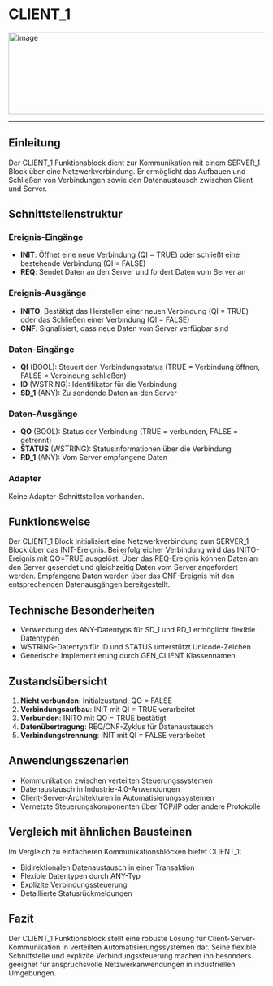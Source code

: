 # CLIENT_1

<img width="1355" height="161" alt="image" src="https://github.com/user-attachments/assets/add0b8a4-197b-4733-b9d8-45407aae8979" />

* * * * * * * * * *

## Einleitung
Der CLIENT_1 Funktionsblock dient zur Kommunikation mit einem SERVER_1 Block über eine Netzwerkverbindung. Er ermöglicht das Aufbauen und Schließen von Verbindungen sowie den Datenaustausch zwischen Client und Server.

## Schnittstellenstruktur

### **Ereignis-Eingänge**
- **INIT**: Öffnet eine neue Verbindung (QI = TRUE) oder schließt eine bestehende Verbindung (QI = FALSE)
- **REQ**: Sendet Daten an den Server und fordert Daten vom Server an

### **Ereignis-Ausgänge**
- **INITO**: Bestätigt das Herstellen einer neuen Verbindung (QI = TRUE) oder das Schließen einer Verbindung (QI = FALSE)
- **CNF**: Signalisiert, dass neue Daten vom Server verfügbar sind

### **Daten-Eingänge**
- **QI** (BOOL): Steuert den Verbindungsstatus (TRUE = Verbindung öffnen, FALSE = Verbindung schließen)
- **ID** (WSTRING): Identifikator für die Verbindung
- **SD_1** (ANY): Zu sendende Daten an den Server

### **Daten-Ausgänge**
- **QO** (BOOL): Status der Verbindung (TRUE = verbunden, FALSE = getrennt)
- **STATUS** (WSTRING): Statusinformationen über die Verbindung
- **RD_1** (ANY): Vom Server empfangene Daten

### **Adapter**
Keine Adapter-Schnittstellen vorhanden.

## Funktionsweise
Der CLIENT_1 Block initialisiert eine Netzwerkverbindung zum SERVER_1 Block über das INIT-Ereignis. Bei erfolgreicher Verbindung wird das INITO-Ereignis mit QO=TRUE ausgelöst. Über das REQ-Ereignis können Daten an den Server gesendet und gleichzeitig Daten vom Server angefordert werden. Empfangene Daten werden über das CNF-Ereignis mit den entsprechenden Datenausgängen bereitgestellt.

## Technische Besonderheiten
- Verwendung des ANY-Datentyps für SD_1 und RD_1 ermöglicht flexible Datentypen
- WSTRING-Datentyp für ID und STATUS unterstützt Unicode-Zeichen
- Generische Implementierung durch GEN_CLIENT Klassennamen

## Zustandsübersicht
1. **Nicht verbunden**: Initialzustand, QO = FALSE
2. **Verbindungsaufbau**: INIT mit QI = TRUE verarbeitet
3. **Verbunden**: INITO mit QO = TRUE bestätigt
4. **Datenübertragung**: REQ/CNF-Zyklus für Datenaustausch
5. **Verbindungstrennung**: INIT mit QI = FALSE verarbeitet

## Anwendungsszenarien
- Kommunikation zwischen verteilten Steuerungssystemen
- Datenaustausch in Industrie-4.0-Anwendungen
- Client-Server-Architekturen in Automatisierungssystemen
- Vernetzte Steuerungskomponenten über TCP/IP oder andere Protokolle

## Vergleich mit ähnlichen Bausteinen
Im Vergleich zu einfacheren Kommunikationsblöcken bietet CLIENT_1:
- Bidirektionalen Datenaustausch in einer Transaktion
- Flexible Datentypen durch ANY-Typ
- Explizite Verbindungssteuerung
- Detaillierte Statusrückmeldungen

## Fazit
Der CLIENT_1 Funktionsblock stellt eine robuste Lösung für Client-Server-Kommunikation in verteilten Automatisierungssystemen dar. Seine flexible Schnittstelle und explizite Verbindungssteuerung machen ihn besonders geeignet für anspruchsvolle Netzwerkanwendungen in industriellen Umgebungen.
